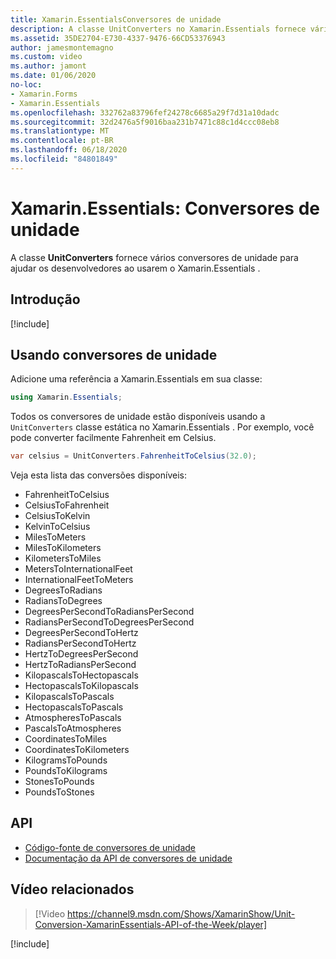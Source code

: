 ```yaml
---
title: Xamarin.EssentialsConversores de unidade
description: A classe UnitConverters no Xamarin.Essentials fornece vários conversores de unidade para ajudar os desenvolvedores ao usarem o Xamarin.Essentials .
ms.assetid: 35DE2704-E730-4337-9476-66CD53376943
author: jamesmontemagno
ms.custom: video
ms.author: jamont
ms.date: 01/06/2020
no-loc:
- Xamarin.Forms
- Xamarin.Essentials
ms.openlocfilehash: 332762a83796fef24278c6685a29f7d31a10dadc
ms.sourcegitcommit: 32d2476a5f9016baa231b7471c88c1d4ccc08eb8
ms.translationtype: MT
ms.contentlocale: pt-BR
ms.lasthandoff: 06/18/2020
ms.locfileid: "84801849"
---
```

# <a name="xamarinessentials-unit-converters"></a>Xamarin.Essentials: Conversores de unidade

A classe **UnitConverters** fornece vários conversores de unidade para ajudar os desenvolvedores ao usarem o Xamarin.Essentials .

## <a name="get-started"></a>Introdução

[!include[](~/essentials/includes/get-started.md)]

## <a name="using-unit-converters"></a>Usando conversores de unidade

Adicione uma referência a Xamarin.Essentials em sua classe:

```csharp
using Xamarin.Essentials;
```

Todos os conversores de unidade estão disponíveis usando a `UnitConverters` classe estática no Xamarin.Essentials . Por exemplo, você pode converter facilmente Fahrenheit em Celsius.

```csharp
var celsius = UnitConverters.FahrenheitToCelsius(32.0);
```

Veja esta lista das conversões disponíveis:

- FahrenheitToCelsius
- CelsiusToFahrenheit
- CelsiusToKelvin
- KelvinToCelsius
- MilesToMeters
- MilesToKilometers
- KilometersToMiles
- MetersToInternationalFeet
- InternationalFeetToMeters
- DegreesToRadians
- RadiansToDegrees
- DegreesPerSecondToRadiansPerSecond
- RadiansPerSecondToDegreesPerSecond
- DegreesPerSecondToHertz
- RadiansPerSecondToHertz
- HertzToDegreesPerSecond
- HertzToRadiansPerSecond
- KilopascalsToHectopascals
- HectopascalsToKilopascals
- KilopascalsToPascals
- HectopascalsToPascals
- AtmospheresToPascals
- PascalsToAtmospheres
- CoordinatesToMiles
- CoordinatesToKilometers
- KilogramsToPounds
- PoundsToKilograms
- StonesToPounds
- PoundsToStones

## <a name="api"></a>API

- [Código-fonte de conversores de unidade](https://github.com/xamarin/Essentials/tree/main/Xamarin.Essentials/Types/UnitConverters.shared.cs)
- [Documentação da API de conversores de unidade](xref:Xamarin.Essentials.UnitConverters)

## <a name="related-video"></a>Vídeo relacionados

> [!Video https://channel9.msdn.com/Shows/XamarinShow/Unit-Conversion-XamarinEssentials-API-of-the-Week/player]

[!include[](~/essentials/includes/xamarin-show-essentials.md)]
